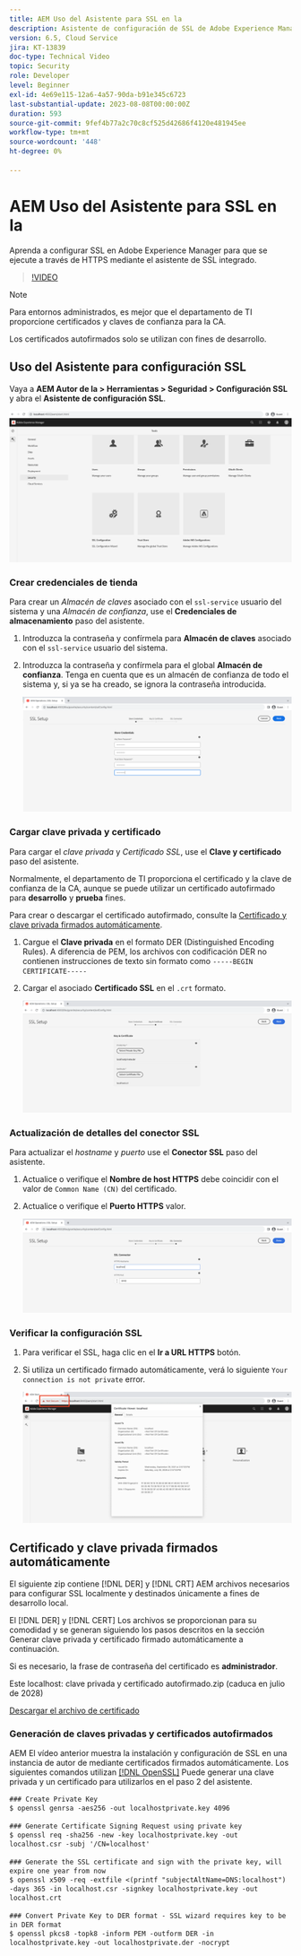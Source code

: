 ```yaml
---
title: AEM Uso del Asistente para SSL en la
description: Asistente de configuración de SSL de Adobe Experience Manager AEM para facilitar la configuración de una instancia de para que se ejecute en HTTPS.
version: 6.5, Cloud Service
jira: KT-13839
doc-type: Technical Video
topic: Security
role: Developer
level: Beginner
exl-id: 4e69e115-12a6-4a57-90da-b91e345c6723
last-substantial-update: 2023-08-08T00:00:00Z
duration: 593
source-git-commit: 9fef4b77a2c70c8cf525d42686f4120e481945ee
workflow-type: tm+mt
source-wordcount: '448'
ht-degree: 0%

---
```


# AEM Uso del Asistente para SSL en la

Aprenda a configurar SSL en Adobe Experience Manager para que se ejecute a través de HTTPS mediante el asistente de SSL integrado.

>[!VIDEO](https://video.tv.adobe.com/v/17993?quality=12&learn=on)


>[!NOTE]
>
>Para entornos administrados, es mejor que el departamento de TI proporcione certificados y claves de confianza para la CA.
>
>Los certificados autofirmados solo se utilizan con fines de desarrollo.

## Uso del Asistente para configuración SSL

Vaya a __AEM Autor de la > Herramientas > Seguridad > Configuración SSL__ y abra el __Asistente de configuración SSL__.

![Asistente de configuración SSL](assets/use-the-ssl-wizard/ssl-config-wizard.png)

### Crear credenciales de tienda

Para crear un _Almacén de claves_ asociado con el `ssl-service` usuario del sistema y una _Almacén de confianza_, use el __Credenciales de almacenamiento__ paso del asistente.

1. Introduzca la contraseña y confírmela para __Almacén de claves__ asociado con el `ssl-service` usuario del sistema.
1. Introduzca la contraseña y confírmela para el global __Almacén de confianza__. Tenga en cuenta que es un almacén de confianza de todo el sistema y, si ya se ha creado, se ignora la contraseña introducida.

   ![Configuración de SSL: credenciales de almacenamiento](assets/use-the-ssl-wizard/store-credentials.png)

### Cargar clave privada y certificado

Para cargar el _clave privada_ y _Certificado SSL_, use el __Clave y certificado__ paso del asistente.

Normalmente, el departamento de TI proporciona el certificado y la clave de confianza de la CA, aunque se puede utilizar un certificado autofirmado para __desarrollo__ y __prueba__ fines.

Para crear o descargar el certificado autofirmado, consulte la [Certificado y clave privada firmados automáticamente](#self-signed-private-key-and-certificate).

1. Cargue el __Clave privada__ en el formato DER (Distinguished Encoding Rules). A diferencia de PEM, los archivos con codificación DER no contienen instrucciones de texto sin formato como `-----BEGIN CERTIFICATE-----`
1. Cargar el asociado __Certificado SSL__ en el `.crt` formato.

   ![Configuración de SSL: clave privada y certificado](assets/use-the-ssl-wizard/privatekey-and-certificate.png)

### Actualización de detalles del conector SSL

Para actualizar el _hostname_ y _puerto_ use el __Conector SSL__ paso del asistente.

1. Actualice o verifique el __Nombre de host HTTPS__ debe coincidir con el valor de `Common Name (CN)` del certificado.
1. Actualice o verifique el __Puerto HTTPS__ valor.

   ![Configuración de SSL: Detalles del conector SSL](assets/use-the-ssl-wizard/ssl-connector-details.png)

### Verificar la configuración SSL

1. Para verificar el SSL, haga clic en el __Ir a URL HTTPS__ botón.
1. Si utiliza un certificado firmado automáticamente, verá lo siguiente `Your connection is not private` error.

   ![AEM Configuración de SSL: Verificar el uso de HTTPS](assets/use-the-ssl-wizard/verify-aem-over-ssl.png)

## Certificado y clave privada firmados automáticamente

El siguiente zip contiene [!DNL DER] y [!DNL CRT] AEM archivos necesarios para configurar SSL localmente y destinados únicamente a fines de desarrollo local.

El [!DNL DER] y [!DNL CERT] Los archivos se proporcionan para su comodidad y se generan siguiendo los pasos descritos en la sección Generar clave privada y certificado firmado automáticamente a continuación.

Si es necesario, la frase de contraseña del certificado es **administrador**.

Este localhost: clave privada y certificado autofirmado.zip (caduca en julio de 2028)

[Descargar el archivo de certificado](assets/use-the-ssl-wizard/certificate.zip)

### Generación de claves privadas y certificados autofirmados

AEM El vídeo anterior muestra la instalación y configuración de SSL en una instancia de autor de mediante certificados firmados automáticamente. Los siguientes comandos utilizan [[!DNL OpenSSL]](https://www.openssl.org/) Puede generar una clave privada y un certificado para utilizarlos en el paso 2 del asistente.

```shell
### Create Private Key
$ openssl genrsa -aes256 -out localhostprivate.key 4096

### Generate Certificate Signing Request using private key
$ openssl req -sha256 -new -key localhostprivate.key -out localhost.csr -subj '/CN=localhost'

### Generate the SSL certificate and sign with the private key, will expire one year from now
$ openssl x509 -req -extfile <(printf "subjectAltName=DNS:localhost") -days 365 -in localhost.csr -signkey localhostprivate.key -out localhost.crt

### Convert Private Key to DER format - SSL wizard requires key to be in DER format
$ openssl pkcs8 -topk8 -inform PEM -outform DER -in localhostprivate.key -out localhostprivate.der -nocrypt
```
